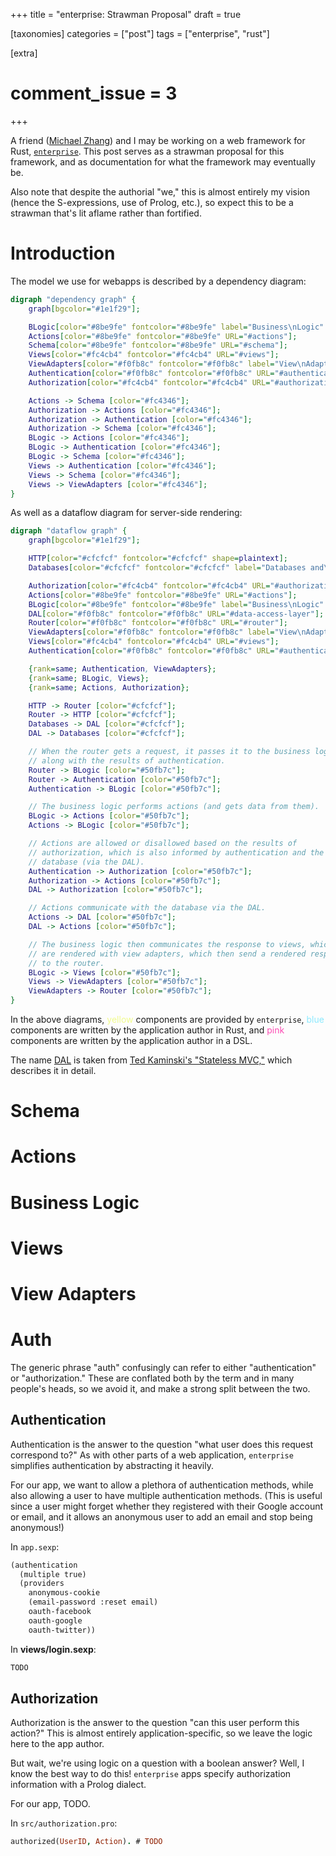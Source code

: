 +++
title = "enterprise: Strawman Proposal"
draft = true

[taxonomies]
categories = ["post"]
tags = ["enterprise", "rust"]

[extra]
# comment_issue = 3
+++

A friend ([Michael Zhang](https://iptq.io/)) and I may be working on a web framework for Rust, [`enterprise`](https://crates.io/crates/enterprise). This post serves as a strawman proposal for this framework, and as documentation for what the framework may eventually be.

Also note that despite the authorial "we," this is almost entirely my vision (hence the S-expressions, use of Prolog, etc.), so expect this to be a strawman that's lit aflame rather than fortified.

Introduction
============

The model we use for webapps is described by a dependency diagram:

```dot
digraph "dependency graph" {
	graph[bgcolor="#1e1f29"];

	BLogic[color="#8be9fe" fontcolor="#8be9fe" label="Business\nLogic" URL="#business-logic"];
	Actions[color="#8be9fe" fontcolor="#8be9fe" URL="#actions"];
	Schema[color="#8be9fe" fontcolor="#8be9fe" URL="#schema"];
	Views[color="#fc4cb4" fontcolor="#fc4cb4" URL="#views"];
	ViewAdapters[color="#f0fb8c" fontcolor="#f0fb8c" label="View\nAdapters" URL="#view-adapters"];
	Authentication[color="#f0fb8c" fontcolor="#f0fb8c" URL="#authentication"];
	Authorization[color="#fc4cb4" fontcolor="#fc4cb4" URL="#authorization"];

	Actions -> Schema [color="#fc4346"];
	Authorization -> Actions [color="#fc4346"];
	Authorization -> Authentication [color="#fc4346"];
	Authorization -> Schema [color="#fc4346"];
	BLogic -> Actions [color="#fc4346"];
	BLogic -> Authentication [color="#fc4346"];
	BLogic -> Schema [color="#fc4346"];
	Views -> Authentication [color="#fc4346"];
	Views -> Schema [color="#fc4346"];
	Views -> ViewAdapters [color="#fc4346"];
}
```

As well as a dataflow diagram for server-side rendering:

```dot
digraph "dataflow graph" {
	graph[bgcolor="#1e1f29"];

	HTTP[color="#cfcfcf" fontcolor="#cfcfcf" shape=plaintext];
	Databases[color="#cfcfcf" fontcolor="#cfcfcf" label="Databases and\nExternal Services" shape=plaintext];

	Authorization[color="#fc4cb4" fontcolor="#fc4cb4" URL="#authorization"];
	Actions[color="#8be9fe" fontcolor="#8be9fe" URL="#actions"];
	BLogic[color="#8be9fe" fontcolor="#8be9fe" label="Business\nLogic" URL="#business-logic"];
	DAL[color="#f0fb8c" fontcolor="#f0fb8c" URL="#data-access-layer"];
	Router[color="#f0fb8c" fontcolor="#f0fb8c" URL="#router"];
	ViewAdapters[color="#f0fb8c" fontcolor="#f0fb8c" label="View\nAdapters" URL="#view-adapters"];
	Views[color="#fc4cb4" fontcolor="#fc4cb4" URL="#views"];
	Authentication[color="#f0fb8c" fontcolor="#f0fb8c" URL="#authentication"];

	{rank=same; Authentication, ViewAdapters};
	{rank=same; BLogic, Views};
	{rank=same; Actions, Authorization};

	HTTP -> Router [color="#cfcfcf"];
	Router -> HTTP [color="#cfcfcf"];
	Databases -> DAL [color="#cfcfcf"];
	DAL -> Databases [color="#cfcfcf"];

	// When the router gets a request, it passes it to the business logic,
	// along with the results of authentication.
	Router -> BLogic [color="#50fb7c"];
	Router -> Authentication [color="#50fb7c"];
	Authentication -> BLogic [color="#50fb7c"];

	// The business logic performs actions (and gets data from them).
	BLogic -> Actions [color="#50fb7c"];
	Actions -> BLogic [color="#50fb7c"];

	// Actions are allowed or disallowed based on the results of
	// authorization, which is also informed by authentication and the
	// database (via the DAL).
	Authentication -> Authorization [color="#50fb7c"];
	Authorization -> Actions [color="#50fb7c"];
	DAL -> Authorization [color="#50fb7c"];

	// Actions communicate with the database via the DAL.
	Actions -> DAL [color="#50fb7c"];
	DAL -> Actions [color="#50fb7c"];

	// The business logic then communicates the response to views, which
	// are rendered with view adapters, which then send a rendered response
	// to the router.
	BLogic -> Views [color="#50fb7c"];
	Views -> ViewAdapters [color="#50fb7c"];
	ViewAdapters -> Router [color="#50fb7c"];
}
```

In the above diagrams, <span style="color: #f0fb8c">yellow</span> components are provided by `enterprise`, <span style="color: #8be9fe">blue</span> components are written by the application author in Rust, and <span style="color: #fc4cb4">pink</span> components are written by the application author in a DSL.

The name [DAL](https://en.wikipedia.org/wiki/Data_access_layer) is taken from [Ted Kaminski's "Stateless MVC,"](https://www.tedinski.com/2018/09/11/stateless-mvc.html) which describes it in detail.

Schema
======

Actions
=======

Business Logic
==============

Views
=====

View Adapters
=============

Auth
====

The generic phrase "auth" confusingly can refer to either "authentication" or "authorization." These are conflated both by the term and in many people's heads, so we avoid it, and make a strong split between the two.

Authentication
--------------

Authentication is the answer to the question "what user does this request correspond to?" As with other parts of a web application, `enterprise` simplifies authentication by abstracting it heavily.

For our app, we want to allow a plethora of authentication methods, while also allowing a user to have multiple authentication methods. (This is useful since a user might forget whether they registered with their Google account or email, and it allows an anonymous user to add an email and stop being anonymous!)

In `app.sexp`:

```lisp
(authentication
  (multiple true)
  (providers
    anonymous-cookie
    (email-password :reset email)
    oauth-facebook
    oauth-google
    oauth-twitter))
```

In **views/login.sexp**:

```lisp
TODO
```

Authorization
-------------

Authorization is the answer to the question "can this user perform this action?" This is almost entirely application-specific, so we leave the logic here to the app author.

But wait, we're using logic on a question with a boolean answer? Well, I know the best way to do this! `enterprise` apps specify authorization information with a Prolog dialect.

For our app, TODO.

In `src/authorization.pro`:

```pro
authorized(UserID, Action). # TODO
```
